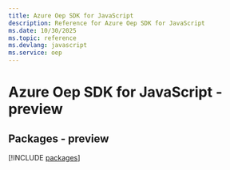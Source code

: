 ```yaml
---
title: Azure Oep SDK for JavaScript
description: Reference for Azure Oep SDK for JavaScript
ms.date: 10/30/2025
ms.topic: reference
ms.devlang: javascript
ms.service: oep
---
```

# Azure Oep SDK for JavaScript - preview
## Packages - preview
[!INCLUDE [packages](oep-index.md)]